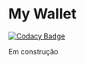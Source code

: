 # My Wallet

[![Codacy Badge](https://app.codacy.com/project/badge/Grade/952540c83b7a4f21977c704089023dea)](https://www.codacy.com/gh/thiagormagalhaes/my-wallet/dashboard?utm_source=github.com&amp;utm_medium=referral&amp;utm_content=thiagormagalhaes/my-wallet&amp;utm_campaign=Badge_Grade)

Em construção